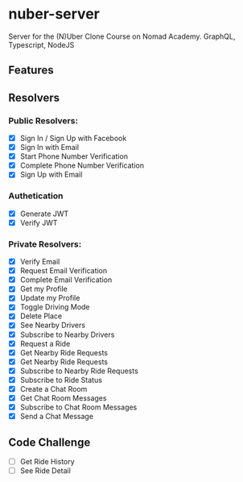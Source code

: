 # nuber-server

Server for the (N)Uber Clone Course on Nomad Academy. GraphQL, Typescript, NodeJS

## Features

## Resolvers

### Public Resolvers:

- [x] Sign In / Sign Up with Facebook
- [x] Sign In with Email
- [x] Start Phone Number Verification
- [x] Complete Phone Number Verification
- [x] Sign Up with Email

### Authetication

- [x] Generate JWT
- [x] Verify JWT

### Private Resolvers:

- [x] Verify Email
- [x] Request Email Verification
- [x] Complete Email Verification
- [x] Get my Profile
- [x] Update my Profile
- [x] Toggle Driving Mode
- [x] Delete Place
- [x] See Nearby Drivers
- [x] Subscribe to Nearby Drivers
- [x] Request a Ride
- [x] Get Nearby Ride Requests
- [x] Get Nearby Ride Requests
- [x] Subscribe to Nearby Ride Requests
- [x] Subscribe to Ride Status
- [x] Create a Chat Room
- [x] Get Chat Room Messages
- [x] Subscribe to Chat Room Messages
- [x] Send a Chat Message

## Code Challenge

- [ ] Get Ride History
- [ ] See Ride Detail
